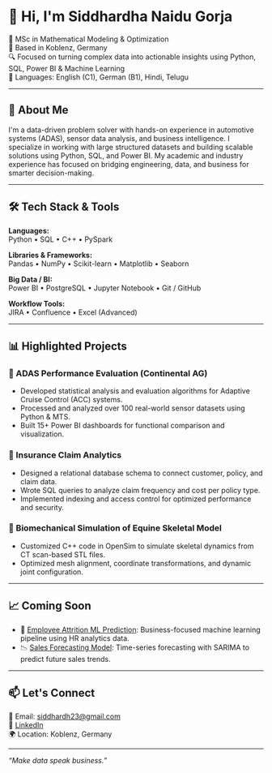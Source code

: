 # 👋 Hi, I'm Siddhardha Naidu Gorja

🎯 MSc in Mathematical Modeling & Optimization  
📍 Based in Koblenz, Germany  
🔍 Focused on turning complex data into actionable insights using Python, SQL, Power BI & Machine Learning  
💬 Languages: English (C1), German (B1), Hindi, Telugu

---

## 🚀 About Me

I'm a data-driven problem solver with hands-on experience in automotive systems (ADAS), sensor data analysis, and business intelligence. I specialize in working with large structured datasets and building scalable solutions using Python, SQL, and Power BI. My academic and industry experience has focused on bridging engineering, data, and business for smarter decision-making.

---

## 🛠️ Tech Stack & Tools

**Languages:**  
Python • SQL • C++ • PySpark  

**Libraries & Frameworks:**  
Pandas • NumPy • Scikit-learn • Matplotlib • Seaborn  

**Big Data / BI:**  
Power BI • PostgreSQL • Jupyter Notebook • Git / GitHub  

**Workflow Tools:**  
JIRA • Confluence • Excel (Advanced)

---

## 📊 Highlighted Projects

### 🔧 ADAS Performance Evaluation (Continental AG)
- Developed statistical analysis and evaluation algorithms for Adaptive Cruise Control (ACC) systems.
- Processed and analyzed over 100 real-world sensor datasets using Python & MTS.
- Built 15+ Power BI dashboards for functional comparison and visualization.

### 🏥 Insurance Claim Analytics
- Designed a relational database schema to connect customer, policy, and claim data.
- Wrote SQL queries to analyze claim frequency and cost per policy type.
- Implemented indexing and access control for optimized performance and security.

### 🐎 Biomechanical Simulation of Equine Skeletal Model
- Customized C++ code in OpenSim to simulate skeletal dynamics from CT scan-based STL files.
- Optimized mesh alignment, coordinate transformations, and dynamic joint configuration.

---

## 📈 Coming Soon

- 🎯 [Employee Attrition ML Prediction](#): Business-focused machine learning pipeline using HR analytics data.
- 📉 [Sales Forecasting Model](#): Time-series forecasting with SARIMA to predict future sales trends.

---

## 📫 Let's Connect

📧 Email: siddhardh23@gmail.com  
🔗 [LinkedIn](https://www.linkedin.com/in/siddhardha23g/)  
🌍 Location: Koblenz, Germany  

---

_“Make data speak business.”_
